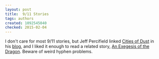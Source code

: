 ```yaml
---
layout: post
title:  9/11 Stories
tags: authors
created: 1092545040
checked: 2015-02-04
---
```

 I don't care for most 9/11 stories, but Jeff Percifield linked [Cities of Dust](https://web.archive.org/web/20041029095627/http://www.beautifulatrocities.com/writing/cities3.htm) in his [blog](https://web.archive.org/web/20041209090141/http://www.beautifulatrocities.com/2004/08/pill-of-murti-bing-kompozycja-1918-by.html), and I liked it enough to read a related story, [An Exegesis of the Dragon](https://web.archive.org/web/20040706013452/http://www.beautifulatrocities.com/exegesis.htm).  Beware of weird hyphen problems.
